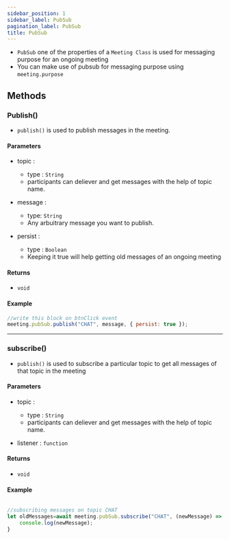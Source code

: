 ```yaml
---
sidebar_position: 1
sidebar_label: PubSub
pagination_label: PubSub
title: PubSub
---
```


- `PubSub` one of the properties of a `Meeting Class` is used for messaging purpose for an ongoing meeting
- You can make use of pubsub for messaging purpose using `meeting.purpose`

<div class="sdk-api-ref-only-h4">

## Methods

### Publish()

- `publish()` is used to publish messages in the meeting.

#### Parameters

- topic :

  - type : `String`
  - participants can deliever and get messages with the help of topic name.

- message :

  - type: `String`
  - Any arbuitrary message you want to publish.

- persist :
  - type : `Boolean`
  - Keeping it true will help getting old messages of an ongoing meeting

#### Returns

- `void`

#### Example

```js
//write this block on btnClick event
meeting.pubSub.publish("CHAT", message, { persist: true });
```

---

### subscribe()

- `publish()` is used to subscribe a particular topic to get all messages of that topic in the meeting

#### Parameters

- topic :

  - type : `String`
  - participants can deliever and get messages with the help of topic name.

- listener : `function`

#### Returns

- `void`

#### Example

```js

//subscribing messages on topic CHAT
let oldMessages=await meeting.pubSub.subscribe("CHAT", (newMessage) => {
    console.log(newMessage);
}
```

</div>
